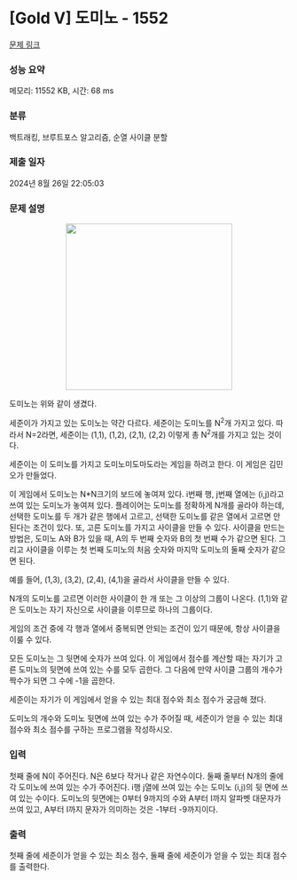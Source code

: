 # [Gold V] 도미노 - 1552 

[문제 링크](https://www.acmicpc.net/problem/1552) 

### 성능 요약

메모리: 11552 KB, 시간: 68 ms

### 분류

백트래킹, 브루트포스 알고리즘, 순열 사이클 분할

### 제출 일자

2024년 8월 26일 22:05:03

### 문제 설명

<p style="text-align: center;"><img alt="" height="300" src="https://www.acmicpc.net/upload/201004/do.png" width="300"></p>

<p>도미노는 위와 같이 생겼다.</p>

<p>세준이가 가지고 있는 도미노는 약간 다르다. 세준이는 도미노를 N<sup>2</sup>개 가지고 있다. 따라서 N=2라면, 세준이는 (1,1), (1,2), (2,1), (2,2) 이렇게 총 N<sup>2</sup>개를 가지고 있는 것이다.</p>

<p>세준이는 이 도미노를 가지고 도미노미도마도라는 게임을 하려고 한다. 이 게임은 김민오가 만들었다.</p>

<p>이 게임에서 도미노는 N*N크기의 보드에 놓여져 있다. i번째 행, j번째 열에는 (i,j)라고 쓰여 있는 도미노가 놓여져 있다. 플레이어는 도미노를 정확하게 N개를 골라야 하는데, 선택한 도미노를 두 개가 같은 행에서 고르고, 선택한 도미노를 같은 열에서 고르면 안 된다는 조건이 있다. 또, 고른 도미노를 가지고 사이클을 만들 수 있다. 사이클을 만드는 방법은, 도미노 A와 B가 있을 때, A의 두 번째 숫자와 B의 첫 번째 수가 같으면 된다. 그리고 사이클을 이루는 첫 번째 도미노의 처음 숫자와 마지막 도미노의 둘째 숫자가 같으면 된다.</p>

<p>예를 들어, (1,3), (3,2), (2,4), (4,1)을 골라서 사이클을 만들 수 있다.</p>

<p>N개의 도미노를 고르면 이러한 사이클이 한 개 또는 그 이상의 그룹이 나온다. (1,1)와 같은 도미노는 자기 자신으로 사이클을 이루므로 하나의 그룹이다.</p>

<p>게임의 조건 중에 각 행과 열에서 중복되면 안되는 조건이 있기 때문에, 항상 사이클을 이룰 수 있다.</p>

<p>모든 도미노는 그 뒷면에 숫자가 쓰여 있다. 이 게임에서 점수를 계산할 때는 자기가 고른 도미노의 뒷면에 쓰여 있는 수를 모두 곱한다. 그 다음에 만약 사이클 그룹의 개수가 짝수가 되면 그 수에 -1을 곱한다.</p>

<p>세준이는 자기가 이 게임에서 얻을 수 있는 최대 점수와 최소 점수가 궁금해 졌다.</p>

<p>도미노의 개수와 도미노 뒷면에 쓰여 있는 수가 주어질 때, 세준이가 얻을 수 있는 최대 점수와 최소 점수를 구하는 프로그램을 작성하시오.</p>

### 입력 

 <p>첫째 줄에 N이 주어진다. N은 6보다 작거나 같은 자연수이다. 둘째 줄부터 N개의 줄에 각 도미노에 쓰여 있는 수가 주어진다. i행 j열에 쓰여 있는 수는 도미노 (i,j)의 뒷 면에 쓰여 있는 수이다. 도미노의 뒷면에는 0부터 9까지의 수와 A부터 I까지 알파벳 대문자가 쓰여 있고, A부터 I까지 문자가 의미하는 것은 -1부터 -9까지이다.</p>

### 출력 

 <p>첫째 줄에 세준이가 얻을 수 있는 최소 점수, 둘째 줄에 세준이가 얻을 수 있는 최대 점수를 출력한다.</p>

